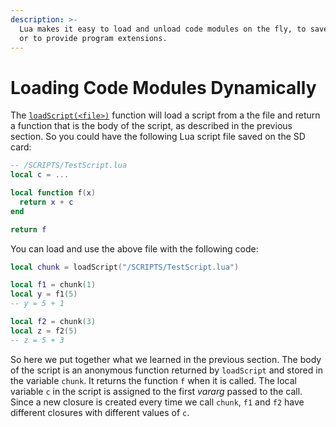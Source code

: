 ```yaml
---
description: >-
  Lua makes it easy to load and unload code modules on the fly, to save memory
  or to provide program extensions.
---
```


# Loading Code Modules Dynamically

The [`loadScript(<file>)`](https://github.com/EdgeTX/lua-reference-guide/blob/main/lua\_api\_reference/general-functions-less-than-greater-than-luadoc-begin-general/loadscript.md) function will load a script from a the file and return a function that is the body of the script, as described in the previous section. So you could have the following Lua script file saved on the SD card:

```lua
-- /SCRIPTS/TestScript.lua
local c = ...

local function f(x)
  return x + c
end

return f
```

You can load and use the above file with the following code:

```lua
local chunk = loadScript("/SCRIPTS/TestScript.lua")

local f1 = chunk(1)
local y = f1(5)
-- y = 5 + 1

local f2 = chunk(3)
local z = f2(5)
-- z = 5 + 3
```

So here we put together what we learned in the previous section. The body of the script is an anonymous function returned by `loadScript` and stored in the variable `chunk`. It returns the function `f` when it is called. The local variable `c` in the script is assigned to the first _vararg_ passed to the call. Since a new closure is created every time we call `chunk`, `f1` and `f2` have different closures with different values of `c`.
